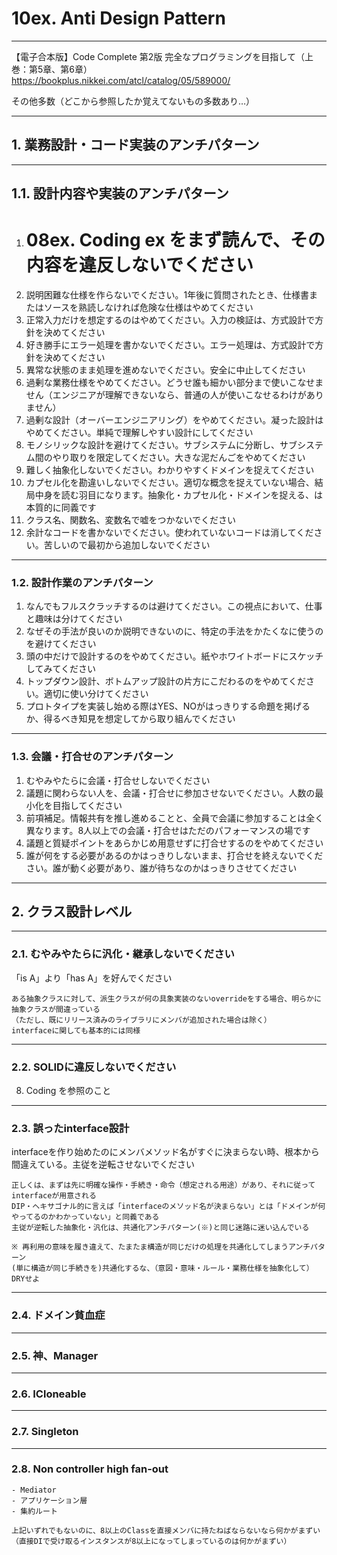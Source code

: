 # 10ex. Anti Design Pattern
________________________________________
【電子合本版】Code Complete 第2版 完全なプログラミングを目指して（上巻：第5章、第6章）  
https://bookplus.nikkei.com/atcl/catalog/05/589000/

その他多数（どこから参照したか覚えてないもの多数あり…）

________________________________________
## 1. 業務設計・コード実装のアンチパターン
________________________________________
## 1.1. 設計内容や実装のアンチパターン

1. # 08ex. Coding ex をまず読んで、その内容を違反しないでください
2. 説明困難な仕様を作らないでください。1年後に質問されたとき、仕様書またはソースを熟読しなければ危険な仕様はやめてください
3. 正常入力だけを想定するのはやめてください。入力の検証は、方式設計で方針を決めてください
4. 好き勝手にエラー処理を書かないでください。エラー処理は、方式設計で方針を決めてください
5. 異常な状態のまま処理を進めないでください。安全に中止してください
6. 過剰な業務仕様をやめてください。どうせ誰も細かい部分まで使いこなせません（エンジニアが理解できないなら、普通の人が使いこなせるわけがありません）
7. 過剰な設計（オーバーエンジニアリング）をやめてください。凝った設計はやめてください。単純で理解しやすい設計にしてください
8. モノシリックな設計を避けてください。サブシステムに分断し、サブシステム間のやり取りを限定してください。大きな泥だんごをやめてください
9. 難しく抽象化しないでください。わかりやすくドメインを捉えてください
10. カプセル化を勘違いしないでください。適切な概念を捉えていない場合、結局中身を読む羽目になります。抽象化・カプセル化・ドメインを捉える、は本質的に同義です
11. クラス名、関数名、変数名で嘘をつかないでください
12. 余計なコードを書かないでください。使われていないコードは消してください。苦しいので最初から追加しないでください

________________________________________
### 1.2. 設計作業のアンチパターン

1. なんでもフルスクラッチするのは避けてください。この視点において、仕事と趣味は分けてください
2. なぜその手法が良いのか説明できないのに、特定の手法をかたくなに使うのを避けてください
3. 頭の中だけで設計するのをやめてください。紙やホワイトボードにスケッチしてみてください
4. トップダウン設計、ボトムアップ設計の片方にこだわるのをやめてください。適切に使い分けてください
5. プロトタイプを実装し始める際はYES、NOがはっきりする命題を掲げるか、得るべき知見を想定してから取り組んでください

________________________________________
### 1.3. 会議・打合せのアンチパターン


1. むやみやたらに会議・打合せしないでください
2. 議題に関わらない人を、会議・打合せに参加させないでください。人数の最小化を目指してください
3. 前項補足。情報共有を推し進めることと、全員で会議に参加することは全く異なります。8人以上での会議・打合せはただのパフォーマンスの場です
4. 議題と質疑ポイントをあらかじめ用意せずに打合せするのをやめてください
5. 誰が何をする必要があるのかはっきりしないまま、打合せを終えないでください。誰が動く必要があり、誰が待ちなのかはっきりさせてください

________________________________________
## 2. クラス設計レベル
________________________________________
### 2.1. むやみやたらに汎化・継承しないでください

「is A」より「has A」を好んでください

```text
ある抽象クラスに対して、派生クラスが何の具象実装のないoverrideをする場合、明らかに抽象クラスが間違っている
（ただし、既にリリース済みのライブラリにメンバが追加された場合は除く）
interfaceに関しても基本的には同様
```

________________________________________
### 2.2. SOLIDに違反しないでください

08. Coding を参照のこと

________________________________________
### 2.3. 誤ったinterface設計

interfaceを作り始めたのにメンバメソッド名がすぐに決まらない時、根本から間違えている。主従を逆転させないでください

```text
正しくは、まずは先に明確な操作・手続き・命令（想定される用途）があり、それに従ってinterfaceが用意される
DIP・ヘキサゴナル的に言えば「interfaceのメソッド名が決まらない」とは「ドメインが何やってるのかわかっていない」と同義である
主従が逆転した抽象化・汎化は、共通化アンチパターン(※)と同じ迷路に迷い込んでいる

※ 再利用の意味を履き違えて、たまたま構造が同じだけの処理を共通化してしまうアンチパターン
(単に構造が同じ手続きを)共通化するな、（意図・意味・ルール・業務仕様を抽象化して）DRYせよ
```

________________________________________
### 2.4. ドメイン貧血症


________________________________________
### 2.5. 神、Manager

________________________________________
### 2.6. ICloneable


________________________________________
### 2.7. Singleton

________________________________________
### 2.8. Non controller high fan-out

```text
- Mediator
- アプリケーション層
- 集約ルート

上記いずれでもないのに、8以上のClassを直接メンバに持たねばならないなら何かがまずい
（直接DIで受け取るインスタンスが8以上になってしまっているのは何かがまずい）
```